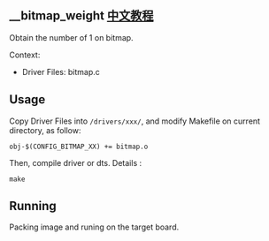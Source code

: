 \_\_bitmap_weight [中文教程](https://biscuitos.github.io/blog/BITMAP___bitmap_weight/)
----------------------------------

Obtain the number of 1 on bitmap.

Context:

* Driver Files: bitmap.c

## Usage

Copy Driver Files into `/drivers/xxx/`, and modify Makefile on current 
directory, as follow:

```
obj-$(CONFIG_BITMAP_XX) += bitmap.o
```

Then, compile driver or dts. Details :

```
make
```

## Running

Packing image and runing on the target board.
